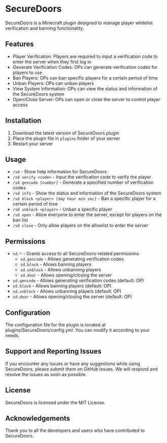 # SecureDoors

SecureDoors is a Minecraft plugin designed to manage player whitelist verification and banning functionality.

## Features

* Player Verification: Players are required to input a verification code to enter the server when they first log in
* Generate Verification Codes: OPs can generate verification codes for players to use
* Ban Players: OPs can ban specific players for a certain period of time
* Unban Players: OPs can unban players
* View System Information: OPs can view the status and information of the SecureDoors system
* Open/Close Server: OPs can open or close the server to control player access

## Installation

1. Download the latest version of SecureDoors plugin
2. Place the plugin file in `plugins` folder of your server
3. Restart your server

## Usage

* `/sd` - Show help information for SecureDoors
* `/sd verify <code>` - Input the verification code to verify the player
* `/sd gencode [number]` - Generate a specified number of verification codes
* `/sd info` - Show the status and information of the SecureDoors system
* `/sd block <player> [day hour min sec]` - Ban a specific player for a certain period of time
* `/sd unblock <player>` - Unban a specific player
* `/sd open` - Allow everyone to enter the server, except for players on the ban list
* `/sd close` - Only allow players on the allowlist to enter the server

## Permissions

* `sd.*` - Grants access to all SecureDoors-related permissions
  * `sd.gencode` - Allows generating verification codes
  * `sd.block` - Allows banning players
  * `sd.unblock` - Allows unbanning players
  * `sd.door` - Allows opening/closing the server
* `sd.gencode` - Allows generating verification codes (default: OP)
* `sd.block` - Allows banning players (default: OP)
* `sd.unblock` - Allows unbanning players (default: OP)
* `sd.door` - Allows opening/closing the server (default: OP)

## Configuration

The configuration file for the plugin is located at plugins/SecureDoors/config.yml. You can modify it according to your needs.

## Support and Reporting Issues

If you encounter any issues or have any suggestions while using SecureDoors, please submit them on GitHub Issues. We will respond and resolve the issues as soon as possible.

## License

SecureDoors is licensed under the MIT License.

## Acknowledgements

Thank you to all the developers and users who have contributed to SecureDoors.
